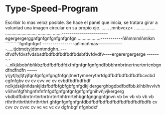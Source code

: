 # Type-Speed-Program
Escribir lo mas veloz posible.
Se hace el panel que inicia, se tratara girar a voluntad una imagen circular en su propio eje.
......
,mnbvcxz<
.................
.........................
...........
.......-----------------------egergergerggnfgnfgnfgnfgnfgnfgn
..................-----------ñlñmmmlñmlkm´´´´´´´´´´fgnfgnfgnf
----------------añlmcñmas-------------.....tjdtmdtyjdtmntmdghn..---dfvdfvfdvsfvdsbsdfbdfbdfbdfbdfbdsbfdvfdvdfv----ergerergergerge
-------.--..nlkjkbobñbñkbzfbdfbdfbdfdxfnfgnfgnfgnfgndfbbbhrnbrtnertnertnrtcnbgndfndfndfn
-----yrjytjtyjtjtyjfgnfgnfgnfgngfnfgnjtnertymnerytnrtdgdfbdfbdfbdfbdfbcvcbd cgfnfgbv cv cv cvv vc cv cvbdfbdfbdfbdf
nclkjdskjlnñdsnkjldsfbdfbfgbfgbfgnfgdkjldergerghbgdbdfbdfbb.klhblhvvlvhvñihvñfgfhhgnfnfnfnfgdfgnfgnfgnfgnfgnfgnihvñjvjkergerg
vbdbdfbdnrtnrtnrtnrtnrtnrtnhtrnrtehbgnfgngngnfgnvn vb bv vb vb vb vb
rthrthrthrthtrhrthrthrt
ghfgnfgnfgnfgnfdbdfbdfbdfbdfbdfbdfbdfbdfbdfb
cv cvv  cv cvvc cv vc vc vc cv dgfnbgf nfgnbdxf
